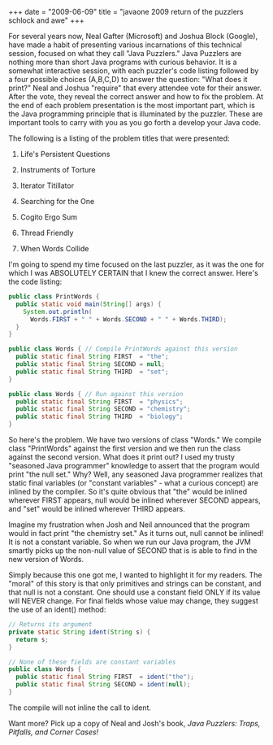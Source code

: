 +++
date = "2009-06-09"
title = "javaone 2009 return of the puzzlers schlock and awe"
+++


For several years now, Neal Gafter (Microsoft) and Joshua Block (Google), have made a habit of presenting various incarnations of this technical session, focused on what they call "Java Puzzlers." Java Puzzlers are nothing more than short Java programs with curious behavior. It is a somewhat interactive session, with each puzzler's code listing followed by a four possible choices (A,B,C,D) to answer the question: "What does it print?" Neal and Joshua "require" that every attendee vote for their answer. After the vote, they reveal the correct answer and how to fix the problem. At the end of each problem presentation is the most important part, which is the Java programming principle that is illuminated by the puzzler. These are important tools to carry with you as you go forth a develop your Java code.

The following is a listing of the problem titles that were presented:




	
  1. Life's Persistent Questions

	
  2. Instruments of Torture

	
  3. Iterator Titillator

	
  4. Searching for the One

	
  5. Cogito Ergo Sum

	
  6. Thread Friendly

	
  7. When Words Collide



I'm going to spend my time focused on the last puzzler, as it was the one for which I was ABSOLUTELY CERTAIN that I knew the correct answer. Here's the code listing:


    
``` java    
public class PrintWords {
  public static void main(String[] args) {
    System.out.println(
      Words.FIRST + " " + Words.SECOND + " " + Words.THIRD);
  }
}

public class Words { // Compile PrintWords against this version
  public static final String FIRST  = "the";
  public static final String SECOND = null;
  public static final String THIRD  = "set";
}

public class Words { // Run against this version
  public static final String FIRST  = "physics";
  public static final String SECOND = "chemistry";
  public static final String THIRD  = "biology";
}
```


So here's the problem. We have two versions of class "Words." We compile class "PrintWords" against the first version and we then run the class against the second version. What does it print out? I used my trusty "seasoned Java programmer" knowledge to assert that the program would print "the null set." Why? Well, any seasoned Java programmer realizes that static final variables (or "constant variables" - what a curious concept) are inlined by the compiler. So it's quite obvious that "the" would be inlined wherever FIRST appears, null would be inlined wherever SECOND appears, and "set" would be inlined wherever THIRD appears.

Imagine my frustration when Josh and Neil announced that the program would in fact print "the chemistry set." As it turns out, null cannot be inlined! It is not a constant variable. So when we run our Java program, the JVM smartly picks up the non-null value of SECOND that is is able to find in the new version of Words.

Simply because this one got me, I wanted to highlight it for my readers. The "moral" of this story is that only primitives and strings can be constant, and that null is not a constant. One should use a constant field ONLY if its value will NEVER change. For final fields whose value may change, they suggest the use of an ident() method:


    
``` java 
// Returns its argument
private static String ident(String s) {
  return s;
}

// None of these fields are constant variables
public class Words {
  public static final String FIRST  = ident("the");
  public static final String SECOND = ident(null);
}
```    



The compile will not inline the call to ident.

Want more? Pick up a copy of Neal and Josh's book, _Java Puzzlers: Traps, Pitfalls, and Corner Cases!_

